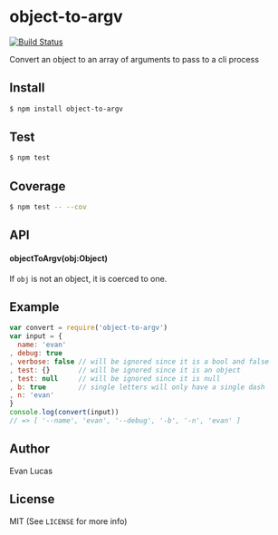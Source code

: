 # object-to-argv

[![Build Status](https://travis-ci.org/evanlucas/object-to-argv.svg)](https://travis-ci.org/evanlucas/object-to-argv)

Convert an object to an array of arguments to pass to a cli process

## Install

```bash
$ npm install object-to-argv
```

## Test

```bash
$ npm test
```

## Coverage

```bash
$ npm test -- --cov
```

## API

#### objectToArgv(obj:Object)

If `obj` is not an object, it is coerced to one.

## Example

```js
var convert = require('object-to-argv')
var input = {
  name: 'evan'
, debug: true
, verbose: false // will be ignored since it is a bool and false
, test: {}       // will be ignored since it is an object
, test: null     // will be ignored since it is null
, b: true        // single letters will only have a single dash
, n: 'evan'
}
console.log(convert(input))
// => [ '--name', 'evan', '--debug', '-b', '-n', 'evan' ]
```

## Author

Evan Lucas

## License

MIT (See `LICENSE` for more info)
